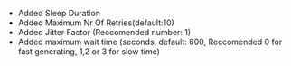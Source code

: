 + Added Sleep Duration
+ Added Maximum Nr Of Retries(default:10)
+ Added Jitter Factor (Reccomended number: 1)
+ Added maximum wait time (seconds, default: 600, Reccomended 0 for fast generating, 1,2 or 3 for slow time)
